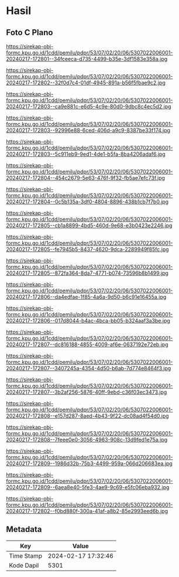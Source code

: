 # Hasil

## Foto C Plano

https://sirekap-obj-formc.kpu.go.id/1cdd/pemilu/pdpr/53/07/02/20/06/5307022006001-20240217-172801--34fceeca-d735-4499-b35e-3df1583e358a.jpg

https://sirekap-obj-formc.kpu.go.id/1cdd/pemilu/pdpr/53/07/02/20/06/5307022006001-20240217-172802--32f0d7c4-01df-4945-891a-b56f5fbae9c2.jpg

https://sirekap-obj-formc.kpu.go.id/1cdd/pemilu/pdpr/53/07/02/20/06/5307022006001-20240217-172803--ca9e881c-e6d5-4c9e-80d0-9dbc8c4ec5d2.jpg

https://sirekap-obj-formc.kpu.go.id/1cdd/pemilu/pdpr/53/07/02/20/06/5307022006001-20240217-172803--92996e88-6ced-406d-a9c9-8387be33f174.jpg

https://sirekap-obj-formc.kpu.go.id/1cdd/pemilu/pdpr/53/07/02/20/06/5307022006001-20240217-172803--5c911eb9-9ed1-4de1-b5fa-8ba4206adaf6.jpg

https://sirekap-obj-formc.kpu.go.id/1cdd/pemilu/pdpr/53/07/02/20/06/5307022006001-20240217-172804--454c2679-5e63-476f-9f32-fb5ae7efc73f.jpg

https://sirekap-obj-formc.kpu.go.id/1cdd/pemilu/pdpr/53/07/02/20/06/5307022006001-20240217-172804--0c5b135a-3df0-4804-8896-438b1cb7f7b0.jpg

https://sirekap-obj-formc.kpu.go.id/1cdd/pemilu/pdpr/53/07/02/20/06/5307022006001-20240217-172805--cb1a8899-4bd5-460d-9e68-e3b0423e2246.jpg

https://sirekap-obj-formc.kpu.go.id/1cdd/pemilu/pdpr/53/07/02/20/06/5307022006001-20240217-172805--fe7945b5-8437-4620-9dca-2289949f85fc.jpg

https://sirekap-obj-formc.kpu.go.id/1cdd/pemilu/pdpr/53/07/02/20/06/5307022006001-20240217-172805--872fa364-8da7-4771-b074-73596b8b1499.jpg

https://sirekap-obj-formc.kpu.go.id/1cdd/pemilu/pdpr/53/07/02/20/06/5307022006001-20240217-172806--da4edfae-1f85-4a6a-9d50-b6c91e16455a.jpg

https://sirekap-obj-formc.kpu.go.id/1cdd/pemilu/pdpr/53/07/02/20/06/5307022006001-20240217-172806--017d8044-b4ac-4bca-bb05-b324aaf3a3be.jpg

https://sirekap-obj-formc.kpu.go.id/1cdd/pemilu/pdpr/53/07/02/20/06/5307022006001-20240217-172807--dc816188-4855-4009-af6e-0637192e72eb.jpg

https://sirekap-obj-formc.kpu.go.id/1cdd/pemilu/pdpr/53/07/02/20/06/5307022006001-20240217-172807--3407245a-4354-4d50-b6ab-7d774e8464f3.jpg

https://sirekap-obj-formc.kpu.go.id/1cdd/pemilu/pdpr/53/07/02/20/06/5307022006001-20240217-172807--3b2af256-5876-40ff-9ebd-c36f03ec3473.jpg

https://sirekap-obj-formc.kpu.go.id/1cdd/pemilu/pdpr/53/07/02/20/06/5307022006001-20240217-172808--e157d287-8aed-4b43-9f22-dc08ad4f54d0.jpg

https://sirekap-obj-formc.kpu.go.id/1cdd/pemilu/pdpr/53/07/02/20/06/5307022006001-20240217-172808--7feee0e0-3056-4963-908c-13d9fed1e75a.jpg

https://sirekap-obj-formc.kpu.go.id/1cdd/pemilu/pdpr/53/07/02/20/06/5307022006001-20240217-172809--1986d32b-75b3-4499-959a-066d206683ea.jpg

https://sirekap-obj-formc.kpu.go.id/1cdd/pemilu/pdpr/53/07/02/20/06/5307022006001-20240217-172809--6aea8e40-5fe3-4ae9-9c69-e5fc06eba932.jpg

https://sirekap-obj-formc.kpu.go.id/1cdd/pemilu/pdpr/53/07/02/20/06/5307022006001-20240217-172802--f0bd880f-300a-41af-a8b2-85e2993eed6b.jpg


## Metadata

| Key        | Value               |
| ---------- | ------------------- |
| Time Stamp | 2024-02-17 17:32:46 |
| Kode Dapil | 5301                |



